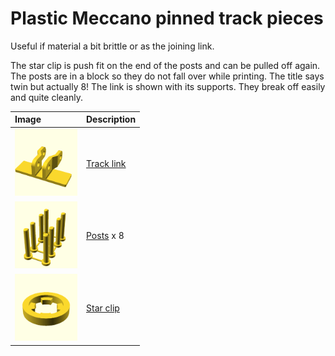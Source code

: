 # Plastic Meccano pinned track pieces

Useful if material a bit brittle or as the joining link.

The star clip is push fit on the end of the posts and can be pulled off again. 
The posts are in a block so they do not fall over while printing. The title says twin but actually 8!
The link is shown with its supports. They break off easily and quite cleanly.

Image | Description
:--- | :---
[<img src="images/track-link.png" width="100">](stl/track-link.stl) | [Track link](stl/track-link.stl)
[<img src="images/twin-post.png" width="100">](stl/twin-post.stl) | [Posts](stl/twin-post.stl) x 8
[<img src="images/star-clip.png" width="100">](stl/star-clip.stl) | [Star clip](stl/star-clip.stl)
